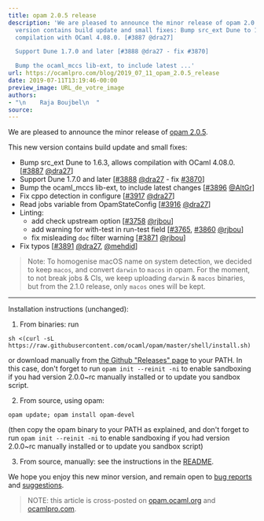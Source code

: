 ```yaml
---
title: opam 2.0.5 release
description: 'We are pleased to announce the minor release of opam 2.0.5. This new
  version contains build update and small fixes: Bump src_ext Dune to 1.6.3, allows
  compilation with OCaml 4.08.0. [#3887 @dra27]

  Support Dune 1.7.0 and later [#3888 @dra27 - fix #3870]

  Bump the ocaml_mccs lib-ext, to include latest ...'
url: https://ocamlpro.com/blog/2019_07_11_opam_2.0.5_release
date: 2019-07-11T13:19:46-00:00
preview_image: URL_de_votre_image
authors:
- "\n    Raja Boujbel\n  "
source:
---
```


<p>We are pleased to announce the minor release of <a href="https://github.com/ocaml/opam/releases/tag/2.0.5">opam 2.0.5</a>.</p>
<p>This new version contains build update and small fixes:</p>
<ul>
<li>Bump src_ext Dune to 1.6.3, allows compilation with OCaml 4.08.0. [<a href="https://github.com/ocaml/opam/pull/3887">#3887</a> <a href="https://github.com/dra27">@dra27</a>]
</li>
<li>Support Dune 1.7.0 and later [<a href="https://github.com/ocaml/opam/pull/3888">#3888</a> <a href="https://github.com/dra27">@dra27</a> - fix <a href="https://github.com/ocaml/opam/issues/3870">#3870</a>]
</li>
<li>Bump the ocaml_mccs lib-ext, to include latest changes [<a href="https://github.com/ocaml/opam/pull/3896">#3896</a> <a href="https://github.com/AltGr">@AltGr</a>]
</li>
<li>Fix cppo detection in configure [<a href="https://github.com/ocaml/opam/pull/3917">#3917</a> <a href="https://github.com/dra27">@dra27</a>]
</li>
<li>Read jobs variable from OpamStateConfig [<a href="https://github.com/ocaml/opam/pull/3916">#3916</a> <a href="https://github.com/dra27">@dra27</a>]
</li>
<li>Linting:
<ul>
<li>add check upstream option [<a href="https://github.com/ocaml/opam/pull/3758">#3758</a> <a href="https://github.com/rjbou">@rjbou</a>]
</li>
<li>add warning for with-test in run-test field [<a href="https://github.com/ocaml/opam/pull/3765">#3765</a>, <a href="https://github.com/ocaml/opam/pull/3860">#3860</a> <a href="https://github.com/rjbou">@rjbou</a>]
</li>
<li>fix misleading <code>doc</code> filter warning [<a href="https://github.com/ocaml/opam/pull/3871">#3871</a> <a href="https://github.com/rjbou">@rjbou</a>]
</li>
</ul>
</li>
<li>Fix typos [<a href="https://github.com/ocaml/opam/pull/3891">#3891</a> <a href="https://github.com/dra27">@dra27</a>, <a href="https://github.com/mehdid">@mehdid</a>]
</li>
</ul>
<blockquote>
<p>Note: To homogenise macOS name on system detection, we decided to keep <code>macos</code>, and convert <code>darwin</code> to <code>macos</code> in opam. For the moment, to not break jobs &amp; CIs, we keep uploading <code>darwin</code> &amp; <code>macos</code> binaries, but from the 2.1.0 release, only <code>macos</code> ones will be kept.</p>
</blockquote>
<hr/>
<p>Installation instructions (unchanged):</p>
<ol>
<li>From binaries: run
</li>
</ol>
<pre><code class="language-shell-session">sh &lt;(curl -sL https://raw.githubusercontent.com/ocaml/opam/master/shell/install.sh)
</code></pre>
<p>or download manually from <a href="https://github.com/ocaml/opam/releases/tag/2.0.5">the Github &quot;Releases&quot; page</a> to your PATH. In this case, don't forget to run <code>opam init --reinit -ni</code> to enable sandboxing if you had version 2.0.0~rc manually installed or to update you sandbox script.</p>
<ol start="2">
<li>From source, using opam:
</li>
</ol>
<pre><code class="language-shell-sesiion">opam update; opam install opam-devel
</code></pre>
<p>(then copy the opam binary to your PATH as explained, and don't forget to run <code>opam init --reinit -ni</code> to enable sandboxing if you had version 2.0.0~rc manually installed or to update you sandbox script)</p>
<ol start="3">
<li>From source, manually: see the instructions in the <a href="https://github.com/ocaml/opam/tree/2.0.5#compiling-this-repo">README</a>.
</li>
</ol>
<p>We hope you enjoy this new minor version, and remain open to <a href="https://github.com/ocaml/opam/issues">bug reports</a> and <a href="https://github.com/ocaml/opam/issues">suggestions</a>.</p>
<blockquote>
<p>NOTE: this article is cross-posted on <a href="https://opam.ocaml.org/blog/">opam.ocaml.org</a> and <a href="https://ocamlpro.com/blog">ocamlpro.com</a>.</p>
</blockquote>

